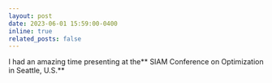 ```yaml
---
layout: post
date: 2023-06-01 15:59:00-0400
inline: true
related_posts: false
---
```


I had an amazing time presenting at the** SIAM Conference on Optimization in Seattle, U.S.**
